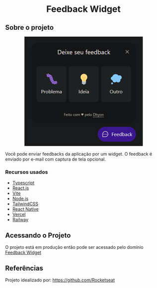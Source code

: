  <h1 align="center">Feedback Widget</h1>

<!-- ABOUT THE PROJECT -->
## Sobre o projeto

<p align="center">
    <img src="/screenshot-feedbackwidget.png" alt="Screenshot Podcastr">
</p>

Você pode enviar feedbacks da aplicação por um widget. O feedback é enviado por e-mail com captura de tela opcional.

### Recursos usados

* [Typescript](https://www.typescriptlang.org/)
* [React.js](https://pt-br.reactjs.org/)
* [Vite](https://vitejs.dev/)
* [Node.js](https://nodejs.org/en/)
* [TailwindCSS](https://tailwindcss.com/)
* [React Native](https://reactnative.dev/)
* [Vercel](https://vercel.com/)
* [Railway](https://railway.app/)

## Acessando o Projeto

O projeto está em produção então pode ser acessado pelo domínio [Feedback Widget](https://feedback-widget-phi-lovat.vercel.app/)

## Referências

Projeto idealizado por: https://github.com/Rocketseat
